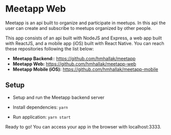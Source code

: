 
# Meetapp Web

Meetapp is an api built to organize and participate in meetups. In this api the user can create and subscribe to meetups organized by other people.

This app consists of an api built with NodeJS and Express, a web app built with ReactJS, and a mobile app (iOS) built with React Native. You can reach these repositories following the list below:
	 
 - **Meetapp Backend:**: https://github.com/hmhallak/meetapp
 - **Meetapp Web:** https://github.com/hmhallak/meetapp-web
 - **Meetapp Mobile (iOS):** https://github.com/hmhallak/meetapp-mobile

## Setup
- Setup and run the Meetapp backend server

 - Install dependencies:
<code>yarn</code>

- Run application:
<code>yarn start</code>

Ready to go! You can access your app in the browser with localhost:3333.
